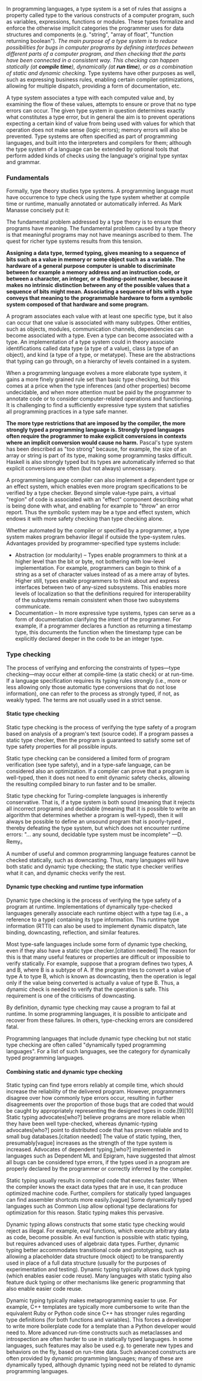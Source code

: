 In programming languages, a type system is a set of rules that assigns a property called type to the various constructs of a computer program, such as variables, expressions, functions or modules. These types formalize and enforce the otherwise implicit categories the programmer uses for data structures and components (e.g. "string", "array of float", "function returning boolean"). _The main purpose of a type system is to reduce possibilities for bugs in computer programs by defining interfaces between different parts of a computer program, and then checking that the parts have been connected in a consistent way. This checking can happen statically (at __compile time__), dynamically (at __run time__), or as a combination of static and dynamic checking._ Type systems have other purposes as well, such as expressing business rules, enabling certain compiler optimizations, allowing for multiple dispatch, providing a form of documentation, etc.

A type system associates a type with each computed value and, by examining the flow of these values, attempts to ensure or prove that no type errors can occur. The given type system in question determines exactly what constitutes a type error, but in general the aim is to prevent operations expecting a certain kind of value from being used with values for which that operation does not make sense (logic errors); memory errors will also be prevented. Type systems are often specified as part of programming languages, and built into the interpreters and compilers for them; although the type system of a language can be extended by optional tools that perform added kinds of checks using the language's original type syntax and grammar.

### Fundamentals

Formally, type theory studies type systems. A programming language must have occurrence to type check using the type system whether at compile time or runtime, manually annotated or automatically inferred. As Mark Manasse concisely put it:

The fundamental problem addressed by a type theory is to ensure that programs have meaning. The fundamental problem caused by a type theory is that meaningful programs may not have meanings ascribed to them. The quest for richer type systems results from this tension.

__Assigning a data type, termed typing, gives meaning to a sequence of bits such as a value in memory or some object such as a variable. The hardware of a general purpose computer is unable to discriminate between for example a memory address and an instruction code, or between a character, an integer, or a floating-point number, because it makes no intrinsic distinction between any of the possible values that a sequence of bits might mean. Associating a sequence of bits with a type conveys that meaning to the programmable hardware to form a symbolic system composed of that hardware and some program.__

A program associates each value with at least one specific type, but it also can occur that one value is associated with many subtypes. Other entities, such as objects, modules, communication channels, dependencies can become associated with a type. Even a type can become associated with a type. An implementation of a type system could in theory associate identifications called data type (a type of a value), class (a type of an object), and kind (a type of a type, or metatype). These are the abstractions that typing can go through, on a hierarchy of levels contained in a system.

When a programming language evolves a more elaborate type system, it gains a more finely grained rule set than basic type checking, but this comes at a price when the type inferences (and other properties) become undecidable, and when more attention must be paid by the programmer to annotate code or to consider computer-related operations and functioning. It is challenging to find a sufficiently expressive type system that satisfies all programming practices in a type safe manner.

__The more type restrictions that are imposed by the compiler, the more strongly typed a programming language is. Strongly typed languages often require the programmer to make explicit conversions in contexts where an implicit conversion would cause no harm.__ Pascal's type system has been described as "too strong" because, for example, the size of an array or string is part of its type, making some programming tasks difficult. Haskell is also strongly typed but its types are automatically inferred so that explicit conversions are often (but not always) unnecessary.

A programming language compiler can also implement a dependent type or an effect system, which enables even more program specifications to be verified by a type checker. Beyond simple value-type pairs, a virtual "region" of code is associated with an "effect" component describing what is being done with what, and enabling for example to "throw" an error report. Thus the symbolic system may be a type and effect system, which endows it with more safety checking than type checking alone.

Whether automated by the compiler or specified by a programmer, a type system makes program behavior illegal if outside the type-system rules. Advantages provided by programmer-specified type systems include:

* Abstraction (or modularity) – Types enable programmers to think at a higher level than the bit or byte, not bothering with low-level implementation. For example, programmers can begin to think of a string as a set of character values instead of as a mere array of bytes. Higher still, types enable programmers to think about and express interfaces between two of any-sized subsystems. This enables more levels of localization so that the definitions required for interoperability of the subsystems remain consistent when those two subsystems communicate.  
* Documentation – In more expressive type systems, types can serve as a form of documentation clarifying the intent of the programmer. For example, if a programmer declares a function as returning a timestamp type, this documents the function when the timestamp type can be explicitly declared deeper in the code to be an integer type.  

### Type checking

The process of verifying and enforcing the constraints of types—type checking—may occur either at compile-time (a static check) or at run-time. If a language specification requires its typing rules strongly (i.e., more or less allowing only those automatic type conversions that do not lose information), one can refer to the process as strongly typed, if not, as weakly typed. The terms are not usually used in a strict sense.

#### Static type checking

Static type checking is the process of verifying the type safety of a program based on analysis of a program's text (source code). If a program passes a static type checker, then the program is guaranteed to satisfy some set of type safety properties for all possible inputs.

Static type checking can be considered a limited form of program verification (see type safety), and in a type-safe language, can be considered also an optimization. If a compiler can prove that a program is well-typed, then it does not need to emit dynamic safety checks, allowing the resulting compiled binary to run faster and to be smaller.

Static type checking for Turing-complete languages is inherently conservative. That is, if a type system is both sound (meaning that it rejects all incorrect programs) and decidable (meaning that it is possible to write an algorithm that determines whether a program is well-typed), then it will always be possible to define an unsound program that is poorly-typed , thereby defeating the type system, but which does not encounter runtime errors: "... any sound, decidable type system must be incomplete" —D. Remy。


A number of useful and common programming language features cannot be checked statically, such as downcasting. Thus, many languages will have both static and dynamic type checking; the static type checker verifies what it can, and dynamic checks verify the rest.

#### Dynamic type checking and runtime type information

Dynamic type checking is the process of verifying the type safety of a program at runtime. Implementations of dynamically type-checked languages generally associate each runtime object with a type tag (i.e., a reference to a type) containing its type information. This runtime type information (RTTI) can also be used to implement dynamic dispatch, late binding, downcasting, reflection, and similar features.

Most type-safe languages include some form of dynamic type checking, even if they also have a static type checker.[citation needed] The reason for this is that many useful features or properties are difficult or impossible to verify statically. For example, suppose that a program defines two types, A and B, where B is a subtype of A. If the program tries to convert a value of type A to type B, which is known as downcasting, then the operation is legal only if the value being converted is actually a value of type B. Thus, a dynamic check is needed to verify that the operation is safe. This requirement is one of the criticisms of downcasting.

By definition, dynamic type checking may cause a program to fail at runtime. In some programming languages, it is possible to anticipate and recover from these failures. In others, type-checking errors are considered fatal.

Programming languages that include dynamic type checking but not static type checking are often called "dynamically typed programming languages". For a list of such languages, see the category for dynamically typed programming languages.

#### Combining static and dynamic type checking

Static typing can find type errors reliably at compile time, which should increase the reliability of the delivered program. However, programmers disagree over how commonly type errors occur, resulting in further disagreements over the proportion of those bugs that are coded that would be caught by appropriately representing the designed types in code.[9][10] Static typing advocates[who?] believe programs are more reliable when they have been well type-checked, whereas dynamic-typing advocates[who?] point to distributed code that has proven reliable and to small bug databases.[citation needed] The value of static typing, then, presumably[vague] increases as the strength of the type system is increased. Advocates of dependent typing,[who?] implemented in languages such as Dependent ML and Epigram, have suggested that almost all bugs can be considered type errors, if the types used in a program are properly declared by the programmer or correctly inferred by the compiler.

Static typing usually results in compiled code that executes faster. When the compiler knows the exact data types that are in use, it can produce optimized machine code. Further, compilers for statically typed languages can find assembler shortcuts more easily.[vague] Some dynamically typed languages such as Common Lisp allow optional type declarations for optimization for this reason. Static typing makes this pervasive.


Dynamic typing allows constructs that some static type checking would reject as illegal. For example, eval functions, which execute arbitrary data as code, become possible. An eval function is possible with static typing, but requires advanced uses of algebraic data types. Further, dynamic typing better accommodates transitional code and prototyping, such as allowing a placeholder data structure (mock object) to be transparently used in place of a full data structure (usually for the purposes of experimentation and testing).
Dynamic typing typically allows duck typing (which enables easier code reuse). Many languages with static typing also feature duck typing or other mechanisms like generic programming that also enable easier code reuse.

Dynamic typing typically makes metaprogramming easier to use. For example, C++ templates are typically more cumbersome to write than the equivalent Ruby or Python code since C++ has stronger rules regarding type definitions (for both functions and variables). This forces a developer to write more boilerplate code for a template than a Python developer would need to. More advanced run-time constructs such as metaclasses and introspection are often harder to use in statically typed languages. In some languages, such features may also be used e.g. to generate new types and behaviors on the fly, based on run-time data. Such advanced constructs are often provided by dynamic programming languages; many of these are dynamically typed, although dynamic typing need not be related to dynamic programming languages.


















































